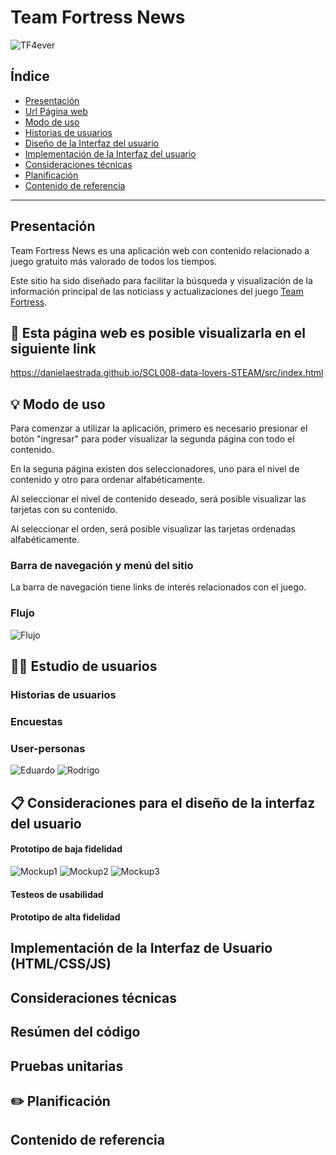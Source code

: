 # Team Fortress News

![TF4ever](../img/fortress4ever.jpg)

## Índice

* [Presentación](#presentación)
* [Url Página web](#link)
* [Modo de uso](#modo-de-uso)
* [Historias de usuarios](#historias-de-usuarios)
* [Diseño de la Interfaz del usuario](#Consideraciones-para-el-diseño-de-la-interfaz-del-usuario)
* [Implementación de la Interfaz del usuario](#Implementación-de-la-Interfaz-del-usuario)
* [Consideraciones técnicas](#consideraciones-técnicas)
* [Planificación](#planificación)
* [Contenido de referencia](#contenido-de-referencia)

***

## Presentación

Team Fortress News es una aplicación web con contenido relacionado a juego gratuito más valorado de todos los tiempos.

Este sitio ha sido diseñado para facilitar la búsqueda y visualización de la información principal de las noticiass y actualizaciones del juego [Team Fortress](teamfortress.com).


## 👀 Esta página web es posible visualizarla en el siguiente link

https://danielaestrada.github.io/SCL008-data-lovers-STEAM/src/index.html

## 💡 Modo de uso

Para comenzar a utilizar la aplicación, primero es necesario presionar el botón "ingresar" para poder visualizar la segunda página con todo el contenido. 

En la seguna página existen dos seleccionadores, uno para el nivel de contenido y otro para ordenar alfabéticamente. 

Al seleccionar el nivel de contenido deseado, será posible visualizar las tarjetas con su contenido.

Al seleccionar el orden, será posible visualizar las tarjetas ordenadas alfabéticamente.



### Barra de navegación y menú del sitio

La barra de navegación tiene links de interés relacionados con el juego.

### Flujo

![Flujo](../img/flujoSteam.png)

## 👦👧 Estudio de usuarios

### Historias de usuarios


### Encuestas


### User-personas

![Eduardo](../img/user-persona-Eduardo.png)
![Rodrigo](../img/user-persona-Rodrigo.png)

## 📋 Consideraciones para el diseño de la interfaz del usuario


#### Prototipo de baja fidelidad

![Mockup1](../img/mockup1.png)
![Mockup2](../img/mockup2.png)
![Mockup3](../img/mockup3.png)

#### Testeos de usabilidad


#### Prototipo de alta fidelidad


## Implementación de la Interfaz de Usuario (HTML/CSS/JS)


## Consideraciones técnicas
 

## Resúmen del código


## Pruebas unitarias


##  ✏️ Planificación


## Contenido de referencia
